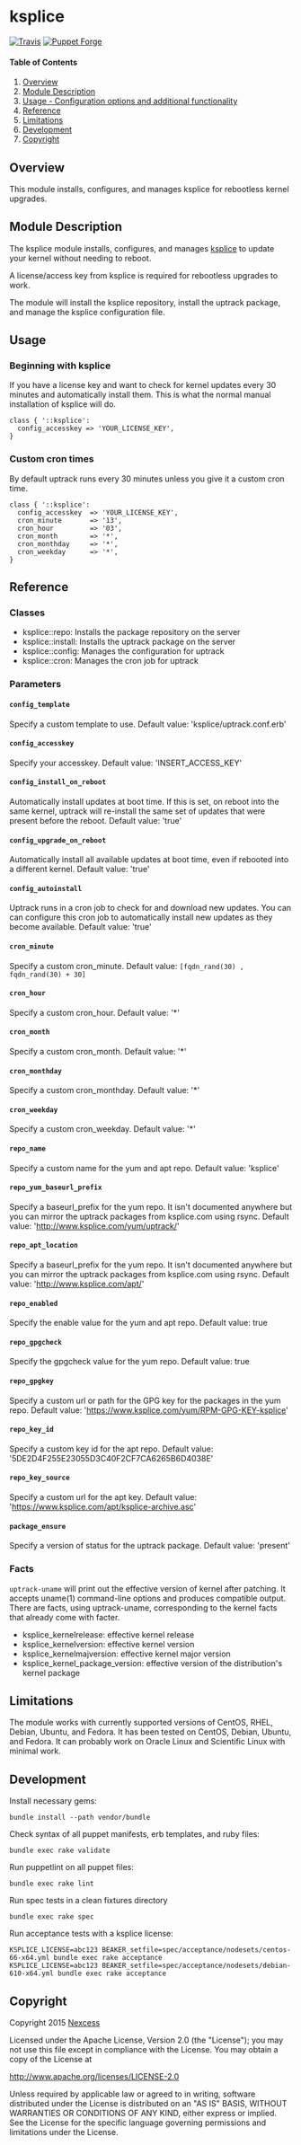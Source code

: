 # ksplice

[![Travis](https://img.shields.io/travis/nexcess/puppet-ksplice.svg)](https://travis-ci.org/nexcess/puppet-ksplice)
[![Puppet Forge](https://img.shields.io/puppetforge/v/nexcess/ksplice.svg)](https://forge.puppetlabs.com/nexcess/ksplice)

#### Table of Contents

1. [Overview](#overview)
2. [Module Description ](#module-description)
3. [Usage - Configuration options and additional functionality](#usage)
4. [Reference ](#reference)
5. [Limitations](#limitations)
6. [Development](#development)
7. [Copyright](#copyright)

## Overview

This module installs, configures, and manages ksplice for rebootless kernel upgrades.

## Module Description


The ksplice module installs, configures, and manages
[ksplice](http://ksplice.oracle.com/) to update your kernel without needing to
reboot.

A license/access key from ksplice is required for rebootless upgrades to work.

The module will install the ksplice repository, install the uptrack package, and
manage the ksplice configuration file.

## Usage

### Beginning with ksplice
If you have a license key and want to check for kernel updates every 30 minutes and automatically install them. This is what the normal manual installation of ksplice will do.

```
class { '::ksplice':
  config_accesskey => 'YOUR_LICENSE_KEY',
}
```


### Custom cron times

By default uptrack runs every 30 minutes unless you give it a custom cron time.

```
class { '::ksplice':
  config_accesskey	=> 'YOUR_LICENSE_KEY',
  cron_minute		=> '13',
  cron_hour			=> '03',
  cron_month		=> '*',
  cron_monthday		=> '*',
  cron_weekday		=> '*',
}
```

## Reference

### Classes

* ksplice::repo: Installs the package repository on the server
* ksplice::install: Installs the uptrack package on the server
* ksplice::config: Manages the configuration for uptrack
* ksplice::cron: Manages the cron job for uptrack


### Parameters

#### `config_template`
Specify a custom template to use. Default value: 'ksplice/uptrack.conf.erb'

#### `config_accesskey`
Specify your accesskey. Default value: 'INSERT_ACCESS_KEY'

#### `config_install_on_reboot`
Automatically install updates at boot time. If this is set, on reboot into the same kernel, uptrack will re-install the same set of updates that were present before the reboot. Default value: 'true'

#### `config_upgrade_on_reboot`
Automatically install all available updates at boot time, even if rebooted into a different kernel. Default value: 'true'

#### `config_autoinstall`
Uptrack runs in a cron job to check for and download new updates. You can can configure this cron job to automatically install new updates as they become available. Default value: 'true'

#### `cron_minute`
Specify a custom cron_minute. Default value: `[fqdn_rand(30) , fqdn_rand(30) + 30]`

#### `cron_hour`
Specify a custom cron_hour. Default value: '*'

#### `cron_month`
Specify a custom cron_month. Default value: '*'

#### `cron_monthday`
Specify a custom cron_monthday. Default value: '*'

#### `cron_weekday`
Specify a custom cron_weekday. Default value: '*'

#### `repo_name`
Specify a custom name for the yum and apt repo. Default value: 'ksplice'

#### `repo_yum_baseurl_prefix`
Specify a baseurl_prefix for the yum repo. It isn't documented anywhere but you can mirror the uptrack packages from ksplice.com using rsync. Default value: 'http://www.ksplice.com/yum/uptrack/'

#### `repo_apt_location`
Specify a baseurl_prefix for the yum repo. It isn't documented anywhere but you can mirror the uptrack packages from ksplice.com using rsync. Default value: 'http://www.ksplice.com/apt/'

#### `repo_enabled`
Specify the enable value for the yum and apt repo. Default value: true

#### `repo_gpgcheck`
Specify the gpgcheck value for the yum repo. Default value: true

#### `repo_gpgkey`
Specify a custom url or path for the GPG key for the packages in the yum repo. Default value: 'https://www.ksplice.com/yum/RPM-GPG-KEY-ksplice'

#### `repo_key_id`
Specify a custom key id for the apt repo. Default value: '5DE2D4F255E23055D3C40F2CF7CA6265B6D4038E'

#### `repo_key_source`
Specify a custom url for the apt key. Default value: 'https://www.ksplice.com/apt/ksplice-archive.asc'

#### `package_ensure`
Specify a version of status for the uptrack package. Default value: 'present'

### Facts
`uptrack-uname` will print out the effective version of kernel after patching. It accepts uname(1) command-line options and produces compatible output. There are facts, using uptrack-uname, corresponding to the kernel facts that already come with facter.

* ksplice_kernelrelease: effective kernel release
* ksplice_kernelversion: effective kernel version
* ksplice_kernelmajversion: effective kernel major version
* ksplice_kernel_package_version: effective version of the distribution's kernel package

## Limitations

The module works with currently supported versions of CentOS, RHEL, Debian,
Ubuntu, and Fedora. It has been tested on CentOS, Debian, Ubuntu, and Fedora. It
can probably work on Oracle Linux and Scientific Linux with minimal work.

## Development

Install necessary gems:
```
bundle install --path vendor/bundle
```

Check syntax of all puppet manifests, erb templates, and ruby files:
```
bundle exec rake validate
```

Run puppetlint on all puppet files:
```
bundle exec rake lint
```

Run spec tests in a clean fixtures directory
```
bundle exec rake spec
```

Run acceptance tests with a ksplice license:
```
KSPLICE_LICENSE=abc123 BEAKER_setfile=spec/acceptance/nodesets/centos-66-x64.yml bundle exec rake acceptance
KSPLICE_LICENSE=abc123 BEAKER_setfile=spec/acceptance/nodesets/debian-610-x64.yml bundle exec rake acceptance
```

## Copyright

Copyright 2015 [Nexcess](https://www.nexcess.net/)

Licensed under the Apache License, Version 2.0 (the "License");
you may not use this file except in compliance with the License.
You may obtain a copy of the License at

http://www.apache.org/licenses/LICENSE-2.0

Unless required by applicable law or agreed to in writing, software
distributed under the License is distributed on an "AS IS" BASIS,
WITHOUT WARRANTIES OR CONDITIONS OF ANY KIND, either express or implied.
See the License for the specific language governing permissions and
limitations under the License.
